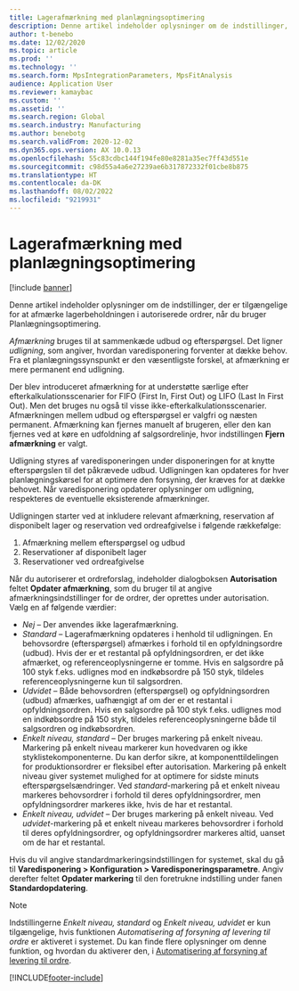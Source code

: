 ```yaml
---
title: Lagerafmærkning med planlægningsoptimering
description: Denne artikel indeholder oplysninger om de indstillinger, der er tilgængelige for at afmærke lagerbeholdningen i autoriserede ordrer, når du bruger Planlægningsoptimering.
author: t-benebo
ms.date: 12/02/2020
ms.topic: article
ms.prod: ''
ms.technology: ''
ms.search.form: MpsIntegrationParameters, MpsFitAnalysis
audience: Application User
ms.reviewer: kamaybac
ms.custom: ''
ms.assetid: ''
ms.search.region: Global
ms.search.industry: Manufacturing
ms.author: benebotg
ms.search.validFrom: 2020-12-02
ms.dyn365.ops.version: AX 10.0.13
ms.openlocfilehash: 55c83cdbc144f194fe80e8281a35ec7ff43d551e
ms.sourcegitcommit: c98d55a4a6e27239ae6b317872332f01cbe8b875
ms.translationtype: HT
ms.contentlocale: da-DK
ms.lasthandoff: 08/02/2022
ms.locfileid: "9219931"
---
```

# <a name="inventory-marking-with-planning-optimization"></a>Lagerafmærkning med planlægningsoptimering

[!include [banner](../../includes/banner.md)]

Denne artikel indeholder oplysninger om de indstillinger, der er tilgængelige for at afmærke lagerbeholdningen i autoriserede ordrer, når du bruger Planlægningsoptimering.

*Afmærkning* bruges til at sammenkæde udbud og efterspørgsel. Det ligner *udligning*, som angiver, hvordan varedisponering forventer at dække behov. Fra et planlægningssynspunkt er den væsentligste forskel, at afmærkning er mere permanent end udligning.

Der blev introduceret afmærkning for at understøtte særlige efter efterkalkulationsscenarier for FIFO (First In, First Out) og LIFO (Last In First Out). Men det bruges nu også til visse ikke-efterkalkulationsscenarier. Afmærkningen mellem udbud og efterspørgsel er valgfri og næsten permanent. Afmærkning kan fjernes manuelt af brugeren, eller den kan fjernes ved at køre en udfoldning af salgsordrelinje, hvor indstillingen **Fjern afmærkning** er valgt.

Udligning styres af varedisponeringen under disponeringen for at knytte efterspørgslen til det påkrævede udbud. Udligningen kan opdateres for hver planlægningskørsel for at optimere den forsyning, der kræves for at dække behovet. Når varedisponering opdaterer oplysninger om udligning, respekteres de eventuelle eksisterende afmærkninger.

Udligningen starter ved at inkludere relevant afmærkning, reservation af disponibelt lager og reservation ved ordreafgivelse i følgende rækkefølge:

1. Afmærkning mellem efterspørgsel og udbud
1. Reservationer af disponibelt lager
1. Reservationer ved ordreafgivelse

Når du autoriserer et ordreforslag, indeholder dialogboksen **Autorisation** feltet **Opdater afmærkning**, som du bruger til at angive afmærkningsindstillinger for de ordrer, der oprettes under autorisation. Vælg en af følgende værdier:

- *Nej* – Der anvendes ikke lagerafmærkning.
- *Standard* – Lagerafmærkning opdateres i henhold til udligningen. En behovsordre (efterspørgsel) afmærkes i forhold til en opfyldningsordre (udbud). Hvis der er et restantal på opfyldningsordren, er det ikke afmærket, og referenceoplysningerne er tomme. Hvis en salgsordre på 100 styk f.eks. udlignes mod en indkøbsordre på 150 styk, tildeles referenceoplysningerne kun til salgsordren.
- *Udvidet* – Både behovsordren (efterspørgsel) og opfyldningsordren (udbud) afmærkes, uafhængigt af om der er et restantal i opfyldningsordren. Hvis en salgsordre på 100 styk f.eks. udlignes mod en indkøbsordre på 150 styk, tildeles referenceoplysningerne både til salgsordren og indkøbsordren.
- *Enkelt niveau, standard* – Der bruges markering på enkelt niveau. Markering på enkelt niveau markerer kun hovedvaren og ikke styklistekomponenterne. Du kan derfor sikre, at komponenttildelingen for produktionsordrer er fleksibel efter autorisation. Markering på enkelt niveau giver systemet mulighed for at optimere for sidste minuts efterspørgselsændringer. Ved *standard*-markering på et enkelt niveau markeres behovsordrer i forhold til deres opfyldningsordrer, men opfyldningsordrer markeres ikke, hvis de har et restantal.
- *Enkelt niveau, udvidet* – Der bruges markering på enkelt niveau. Ved *udvidet*-markering på et enkelt niveau markeres behovsordrer i forhold til deres opfyldningsordrer, og opfyldningsordrer markeres altid, uanset om de har et restantal.

Hvis du vil angive standardmarkeringsindstillingen for systemet, skal du gå til **Varedisponering \> Konfiguration \> Varedisponeringsparametre**. Angiv derefter feltet **Opdater markering** til den foretrukne indstilling under fanen **Standardopdatering**.

> [!NOTE]
> Indstillingerne *Enkelt niveau, standard* og *Enkelt niveau, udvidet* er kun tilgængelige, hvis funktionen *Automatisering af forsyning af levering til ordre* er aktiveret i systemet. Du kan finde flere oplysninger om denne funktion, og hvordan du aktiverer den, i [Automatisering af forsyning af levering til ordre](../make-to-order-supply-automation.md).

[!INCLUDE[footer-include](../../../includes/footer-banner.md)]
